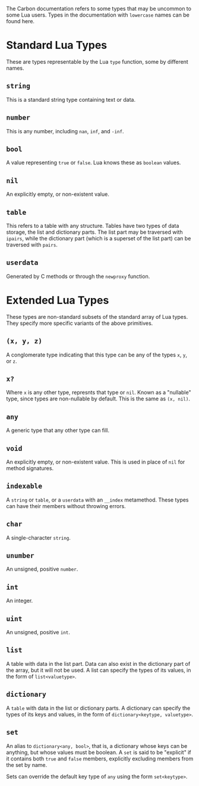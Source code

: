 The Carbon documentation refers to some types that may be uncommon to some Lua users. Types in the documentation with `lowercase` names can be found here.

# Standard Lua Types
These are types representable by the Lua `type` function, some by different names.

## `string`
This is a standard string type containing text or data.

## `number`
This is any number, including `nan`, `inf`, and `-inf`.

## `bool`
A value representing `true` or `false`. Lua knows these as `boolean` values.

## `nil`
An explicitly empty, or non-existent value.

## `table`
This refers to a table with any structure. Tables have two types of data storage, the list and dictionary parts. The list part may be traversed with `ipairs`, while the dictionary part (which is a superset of the list part) can be traversed with `pairs`.

## `userdata`
Generated by C methods or through the `newproxy` function.

# Extended Lua Types
These types are non-standard subsets of the standard array of Lua types. They specify more specific variants of the above primitives.

## `(x, y, z)`
A conglomerate type indicating that this type can be any of the types `x`, `y`, or `z`.

## `x?`
Where `x` is any other type, represnts that type or `nil`. Known as a "nullable" type, since types are non-nullable by default.
This is the same as `(x, nil)`.

## `any`
A generic type that any other type can fill.

## `void`
An explicitly empty, or non-existent value. This is used in place of `nil` for method signatures.

## `indexable`
A `string` or `table`, or a `userdata` with an `__index` metamethod. These types can have their members without throwing errors.

## `char`
A single-character `string`.

## `unumber`
An unsigned, positive `number`.

## `int`
An integer.

## `uint`
An unsigned, positive `int`.

## `list`
A table with data in the list part. Data can also exist in the dictionary part of the array, but it will not be used. A list can specify the types of its values, in the form of `list<valuetype>`.

## `dictionary`
A `table` with data in the list or dictionary parts. A dictionary can specify the types of its keys and values, in the form of `dictionary<keytype, valuetype>`.

## `set`
An alias to `dictionary<any, bool>`, that is, a dictionary whose keys can be anything, but whose values must be boolean. A `set` is said to be "explicit" if it contains both `true` and `false` members, explicitly excluding members from the set by name.

Sets can override the default key type of `any` using the form `set<keytype>`.
